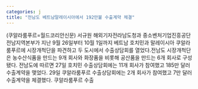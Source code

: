 ```yaml
---
categories: j
title: "전남도 베트남말레이시아에서 192만불 수출계약 체결"
---
```

(쿠알라룸푸르=월드코리안신문) 서규원 해외기자전라남도청과 중소벤처기업진흥공단 전남지역본부가 지난 9월 26일부터 10월 1일까지 베트남 호치민과 말레이시아 쿠알라룸푸르에 시장개척단을 파견하고 두 도시에서 수출상담회를 열었다.전남도 시장개척단은 농수산식품을 만드는 9개 회사와 화장품을 비롯해 공산품을 만드는 6개 회사로 구성됐다. 전남도에 따르면 27일 호치민 수출상담회에는 11개 회사가 참여했고 185만 달러 수출계약을 맺었다. 29일 쿠알라룸푸르 수출상담회에는 2개 회사가 참여했고 7만 달러 수출계약을 체결했다. 쿠알라룸푸르 수출